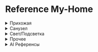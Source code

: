 # Reference My-Home



<details>
  <summary>Прихожая</summary>
  
  ![alt text](IMG_1330.png "Title")
</details>



<details>
  <summary>Санузел</summary>
  
  ![alt text](IMG_1365.png "Title")
</details>





<details>
  <summary>Свет/Подсветка</summary>
  
  ![alt text](IMG_1321.png "Title")
  ![alt text](IMG_1341.png "Title")
</details>




<details>
  <summary>Прочее</summary>
  
  ![alt text](IMG_1347.png "Title")
  ![alt text](IMG_1322.png "Title")
</details>





<details>
  <summary>AI Референсы</summary>
  
  ![alt text](AI-refrence/img.png "Title")
  ![alt text](AI-refrence/img_1.png "Title")
  ![alt text](AI-refrence/img_3.png "Title")
  ![alt text](AI-refrence/img_4.png "Title")
</details>


